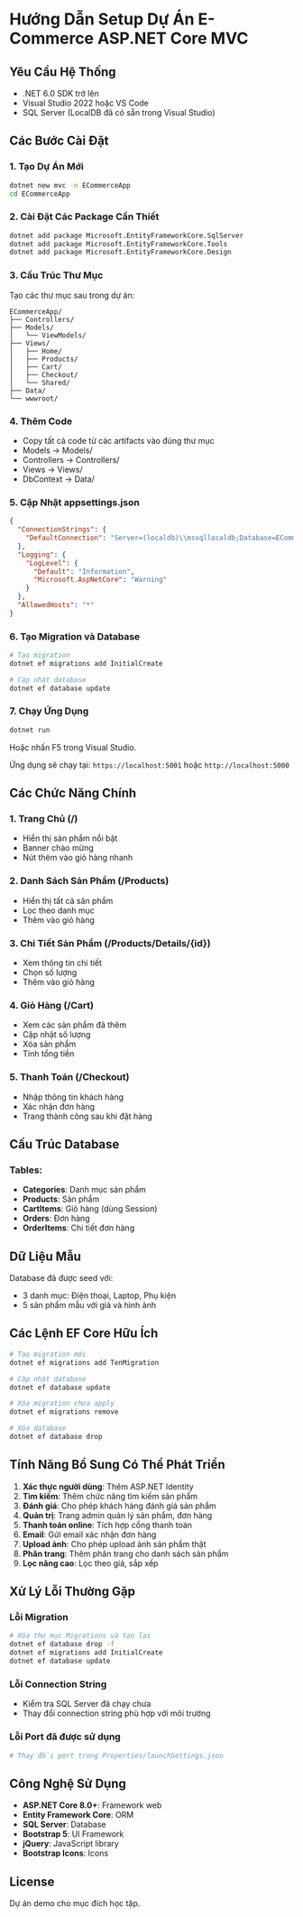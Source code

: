 # Hướng Dẫn Setup Dự Án E-Commerce ASP.NET Core MVC

## Yêu Cầu Hệ Thống

- .NET 6.0 SDK trở lên
- Visual Studio 2022 hoặc VS Code
- SQL Server (LocalDB đã có sẵn trong Visual Studio)

## Các Bước Cài Đặt

### 1. Tạo Dự Án Mới

```bash
dotnet new mvc -n ECommerceApp
cd ECommerceApp
```

### 2. Cài Đặt Các Package Cần Thiết

```bash
dotnet add package Microsoft.EntityFrameworkCore.SqlServer
dotnet add package Microsoft.EntityFrameworkCore.Tools
dotnet add package Microsoft.EntityFrameworkCore.Design
```

### 3. Cấu Trúc Thư Mục

Tạo các thư mục sau trong dự án:

```
ECommerceApp/
├── Controllers/
├── Models/
│   └── ViewModels/
├── Views/
│   ├── Home/
│   ├── Products/
│   ├── Cart/
│   ├── Checkout/
│   └── Shared/
├── Data/
└── wwwroot/
```

### 4. Thêm Code

- Copy tất cả code từ các artifacts vào đúng thư mục
- Models → Models/
- Controllers → Controllers/
- Views → Views/
- DbContext → Data/

### 5. Cập Nhật appsettings.json

```json
{
  "ConnectionStrings": {
    "DefaultConnection": "Server=(localdb)\\mssqllocaldb;Database=ECommerceDb;Trusted_Connection=True;MultipleActiveResultSets=true"
  },
  "Logging": {
    "LogLevel": {
      "Default": "Information",
      "Microsoft.AspNetCore": "Warning"
    }
  },
  "AllowedHosts": "*"
}
```

### 6. Tạo Migration và Database

```bash
# Tạo migration
dotnet ef migrations add InitialCreate

# Cập nhật database
dotnet ef database update
```

### 7. Chạy Ứng Dụng

```bash
dotnet run
```

Hoặc nhấn F5 trong Visual Studio.

Ứng dụng sẽ chạy tại: `https://localhost:5001` hoặc `http://localhost:5000`

## Các Chức Năng Chính

### 1. Trang Chủ (/)
- Hiển thị sản phẩm nổi bật
- Banner chào mừng
- Nút thêm vào giỏ hàng nhanh

### 2. Danh Sách Sản Phẩm (/Products)
- Hiển thị tất cả sản phẩm
- Lọc theo danh mục
- Thêm vào giỏ hàng

### 3. Chi Tiết Sản Phẩm (/Products/Details/{id})
- Xem thông tin chi tiết
- Chọn số lượng
- Thêm vào giỏ hàng

### 4. Giỏ Hàng (/Cart)
- Xem các sản phẩm đã thêm
- Cập nhật số lượng
- Xóa sản phẩm
- Tính tổng tiền

### 5. Thanh Toán (/Checkout)
- Nhập thông tin khách hàng
- Xác nhận đơn hàng
- Trang thành công sau khi đặt hàng

## Cấu Trúc Database

### Tables:
- **Categories**: Danh mục sản phẩm
- **Products**: Sản phẩm
- **CartItems**: Giỏ hàng (dùng Session)
- **Orders**: Đơn hàng
- **OrderItems**: Chi tiết đơn hàng

## Dữ Liệu Mẫu

Database đã được seed với:
- 3 danh mục: Điện thoại, Laptop, Phụ kiện
- 5 sản phẩm mẫu với giá và hình ảnh

## Các Lệnh EF Core Hữu Ích

```bash
# Tạo migration mới
dotnet ef migrations add TenMigration

# Cập nhật database
dotnet ef database update

# Xóa migration chưa apply
dotnet ef migrations remove

# Xóa database
dotnet ef database drop
```

## Tính Năng Bổ Sung Có Thể Phát Triển

1. **Xác thực người dùng**: Thêm ASP.NET Identity
2. **Tìm kiếm**: Thêm chức năng tìm kiếm sản phẩm
3. **Đánh giá**: Cho phép khách hàng đánh giá sản phẩm
4. **Quản trị**: Trang admin quản lý sản phẩm, đơn hàng
5. **Thanh toán online**: Tích hợp cổng thanh toán
6. **Email**: Gửi email xác nhận đơn hàng
7. **Upload ảnh**: Cho phép upload ảnh sản phẩm thật
8. **Phân trang**: Thêm phân trang cho danh sách sản phẩm
9. **Lọc nâng cao**: Lọc theo giá, sắp xếp

## Xử Lý Lỗi Thường Gặp

### Lỗi Migration
```bash
# Xóa thư mục Migrations và tạo lại
dotnet ef database drop -f
dotnet ef migrations add InitialCreate
dotnet ef database update
```

### Lỗi Connection String
- Kiểm tra SQL Server đã chạy chưa
- Thay đổi connection string phù hợp với môi trường

### Lỗi Port đã được sử dụng
```bash
# Thay đổi port trong Properties/launchSettings.json
```

## Công Nghệ Sử Dụng

- **ASP.NET Core 8.0+**: Framework web
- **Entity Framework Core**: ORM
- **SQL Server**: Database
- **Bootstrap 5**: UI Framework
- **jQuery**: JavaScript library
- **Bootstrap Icons**: Icons

## License

Dự án demo cho mục đích học tập.
